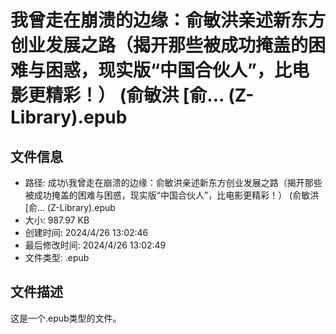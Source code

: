 ﻿# 我曾走在崩溃的边缘：俞敏洪亲述新东方创业发展之路（揭开那些被成功掩盖的困难与困惑，现实版“中国合伙人”，比电影更精彩！） (俞敏洪 [俞... (Z-Library).epub

## 文件信息
- 路径: 成功\我曾走在崩溃的边缘：俞敏洪亲述新东方创业发展之路（揭开那些被成功掩盖的困难与困惑，现实版“中国合伙人”，比电影更精彩！） (俞敏洪 [俞... (Z-Library).epub
- 大小: 987.97 KB
- 创建时间: 2024/4/26 13:02:46
- 最后修改时间: 2024/4/26 13:02:49
- 文件类型: .epub

## 文件描述
这是一个.epub类型的文件。

